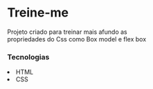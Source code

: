 # Treine-me
Projeto criado para treinar mais afundo as  <br>
propriedades do Css como Box model e flex box

### Tecnologias 

<li>HTML</li>

<li>CSS</li>
